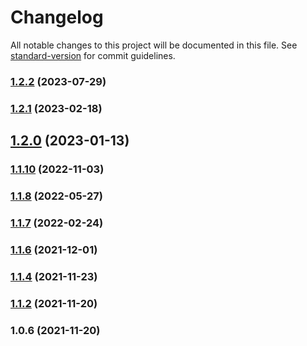 # Changelog

All notable changes to this project will be documented in this file. See [standard-version](https://github.com/conventional-changelog/standard-version) for commit guidelines.

### [1.2.2](https://github.com/koatty/koatty_typeorm/compare/v1.2.1...v1.2.2) (2023-07-29)

### [1.2.1](https://github.com/koatty/koatty_typeorm/compare/v1.2.0...v1.2.1) (2023-02-18)

## [1.2.0](https://github.com/koatty/koatty_typeorm/compare/v1.1.10...v1.2.0) (2023-01-13)

### [1.1.10](https://github.com/koatty/koatty_typeorm/compare/v1.1.8...v1.1.10) (2022-11-03)

### [1.1.8](https://github.com/koatty/koatty_typeorm/compare/v1.1.7...v1.1.8) (2022-05-27)

### [1.1.7](https://github.com/koatty/koatty_typeorm/compare/v1.1.6...v1.1.7) (2022-02-24)

### [1.1.6](https://github.com/koatty/koatty_typeorm/compare/v1.1.4...v1.1.6) (2021-12-01)

### [1.1.4](https://github.com/koatty/koatty_typeorm/compare/v1.1.2...v1.1.4) (2021-11-23)

### [1.1.2](https://github.com/koatty/koatty_typeorm/compare/v1.0.6...v1.1.2) (2021-11-20)

### 1.0.6 (2021-11-20)
